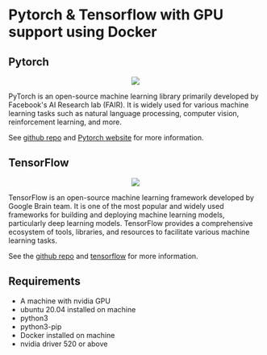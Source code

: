 # Pytorch & Tensorflow with GPU support using Docker

## Pytorch

<div align="center">
  <img src="https://miro.medium.com/v2/resize:fit:1200/1*4br4WmxNo0jkcsY796jGDQ.jpeg">
</div>


PyTorch is an open-source machine learning library primarily developed by Facebook's AI Research lab (FAIR). It is widely used for various machine learning tasks such as natural language processing, computer vision, reinforcement learning, and more.

See [github repo](https://github.com/pytorch/pytorch) and [Pytorch website](https://pytorch.org/) for more information.

## TensorFlow

<div align="center">
  <img src="https://www.tensorflow.org/images/tf_logo_social.png">
</div>


TensorFlow is an open-source machine learning framework developed by Google Brain team. It is one of the most popular and widely used frameworks for building and deploying machine learning models, particularly deep learning models. TensorFlow provides a comprehensive ecosystem of tools, libraries, and resources to facilitate various machine learning tasks.

See the [github repo](https://github.com/tensorflow/tensorflow) and [tensorflow](https://www.tensorflow.org/) for more information.


## Requirements

* A machine with nvidia GPU 
* ubuntu 20.04 installed on machine 
* python3
* python3-pip
* Docker installed on machine
* nvidia driver 520 or above




